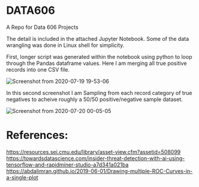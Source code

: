 # DATA606
A Repo for Data 606 Projects

The detail is included in the attached Jupyter Notebook. Some of the data wrangling was done in Linux shell for simplicity.

First, longer script was generated within the notebook using python to loop through the Pandas dataframe values. Here I am merging all true positive records into one CSV file.

![Screenshot from 2020-07-19 19-53-06](https://user-images.githubusercontent.com/39747664/88746555-d1f3eb80-d11a-11ea-9881-601a8e12313f.png)

In this second screenshot I am Sampling from each record category of true negatives to acheive roughly a 50/50 positive/negative sample dataset.

![Screenshot from 2020-07-20 00-05-05](https://user-images.githubusercontent.com/39747664/88746568-d6b89f80-d11a-11ea-9257-da293729ca4c.png)

# References:
<https://resources.sei.cmu.edu/library/asset-view.cfm?assetid=508099></br>
<https://towardsdatascience.com/insider-threat-detection-with-ai-using-tensorflow-and-rapidminer-studio-a7d341a021ba></br>
<https://abdalimran.github.io/2019-06-01/Drawing-multiple-ROC-Curves-in-a-single-plot></br>
